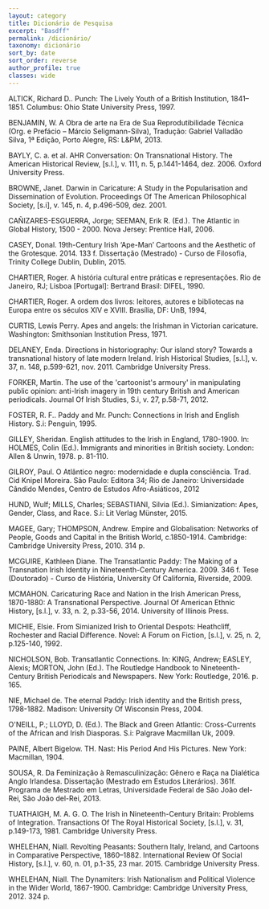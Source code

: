 ```yaml
---
layout: category
title: Dicionário de Pesquisa
excerpt: "Basdff"
permalink: /dicionário/
taxonomy: dicionário
sort_by: date
sort_order: reverse
author_profile: true
classes: wide
---
```


ALTICK, Richard D.. Punch: The Lively Youth of a British Institution, 1841–1851. Columbus: Ohio State University Press, 1997.

BENJAMIN, W. A Obra de arte na Era de Sua Reprodutibilidade Técnica (Org. e Prefácio – Márcio Seligmann-Silva), Tradução: Gabriel Valladão Silva, 1ª Edição, Porto Alegre, RS: L&PM, 2013.

BAYLY, C. a. et al. AHR Conversation: On Transnational History. The American Historical Review, [s.l.], v. 111, n. 5, p.1441-1464, dez. 2006. Oxford University Press.

BROWNE, Janet. Darwin in Caricature: A Study in the Popularisation and Dissemination of Evolution. Proceedings Of The American Philosophical Society, [s.i], v. 145, n. 4, p.496-509, dez. 2001.

CAÑIZARES-ESGUERRA, Jorge; SEEMAN, Erik R. (Ed.). The Atlantic in Global History, 1500 - 2000. Nova Jersey: Prentice Hall, 2006.

CASEY, Donal. 19th-Century Irish ‘Ape-Man’ Cartoons and the Aesthetic of the Grotesque. 2014. 133 f. Dissertação (Mestrado) - Curso de Filosofia, Trinity College Dublin, Dublin, 2015.

CHARTIER, Roger. A história cultural entre práticas e representações. Rio de Janeiro, RJ; Lisboa [Portugal]: Bertrand Brasil: DIFEL, 1990.

CHARTIER, Roger. A ordem dos livros: leitores, autores e bibliotecas na Europa entre os séculos XIV e XVIII. Brasília, DF: UnB, 1994,

CURTIS, Lewis Perry. Apes and angels: the Irishman in Victorian caricature. Washington: Smithsonian Institution Press, 1971.

DELANEY, Enda. Directions in historiography: Our island story? Towards a transnational history of late modern Ireland. Irish Historical Studies, [s.l.], v. 37, n. 148, p.599-621, nov. 2011. Cambridge University Press.

FORKER, Martin. The use of the 'cartoonist's armoury' in manipulating public opinion: anti-Irish imagery in 19th century British and American periodicals. Journal Of Irish Studies, S.i, v. 27, p.58-71, 2012.

FOSTER, R. F.. Paddy and Mr. Punch: Connections in Irish and English History. S.i: Penguin, 1995.

GILLEY, Sheridan. English attitudes to the Irish in England, 1780-1900. In: HOLMES, Colin (Ed.). Immigrants and minorities in British society. London: Allen & Unwin, 1978. p. 81-110.

GILROY, Paul. O Atlântico negro: modernidade e dupla consciência. Trad. Cid Knipel Moreira. São Paulo: Editora 34; Rio de Janeiro: Universidade Cândido Mendes, Centro de Estudos Afro-Asiáticos, 2012

HUND, Wulf; MILLS, Charles; SEBASTIANI, Silvia (Ed.). Simianization: Apes, Gender, Class, and Race. S.i: Lit Verlag Münster, 2015.

MAGEE, Gary; THOMPSON, Andrew. Empire and Globalisation: Networks of People, Goods and Capital in the British World, c.1850-1914. Cambridge: Cambridge University Press, 2010. 314 p.

MCGUIRE, Kathleen Diane. The Transatlantic Paddy: The Making of a Transnation Irish Identity in Nineteenth-Century America. 2009. 346 f. Tese (Doutorado) - Curso de História, University Of California, Riverside, 2009.

MCMAHON. Caricaturing Race and Nation in the Irish American Press, 1870-1880: A Transnational Perspective. Journal Of American Ethnic History, [s.l.], v. 33, n. 2, p.33-56, 2014. University of Illinois Press.

MICHIE, Elsie. From Simianized Irish to Oriental Despots: Heathcliff, Rochester and Racial Difference. Novel: A Forum on Fiction, [s.l.], v. 25, n. 2, p.125-140, 1992.

NICHOLSON, Bob. Transatlantic Connections. In: KING, Andrew; EASLEY, Alexis; MORTON, John (Ed.). The Routledge Handbook to Nineteenth-Century British Periodicals and Newspapers. New York: Routledge, 2016. p. 165.

NIE, Michael de. The eternal Paddy: Irish identity and the British press, 1798-1882. Madison: University Of Wisconsin Press, 2004.

O'NEILL, P.; LLOYD, D. (Ed.). The Black and Green Atlantic: Cross-Currents of the African and Irish Diasporas. S.i: Palgrave Macmillan Uk, 2009.

PAINE, Albert Bigelow. TH. Nast: His Period And His Pictures. New York: Macmillan, 1904.

SOUSA, R. Da Feminização à Remasculinização: Gênero e Raça na Dialética Anglo Irlandesa. Dissertação (Mestrado em Estudos Literários). 361f. Programa de Mestrado em Letras, Universidade Federal de São João del-Rei, São João del-Rei, 2013.

TUATHAIGH, M. A. G. O. The Irish in Nineteenth-Century Britain: Problems of Integration. Transactions Of The Royal Historical Society, [s.l.], v. 31, p.149-173, 1981. Cambridge University Press.

WHELEHAN, Niall. Revolting Peasants: Southern Italy, Ireland, and Cartoons in Comparative Perspective, 1860–1882. International Review Of Social History, [s.l.], v. 60, n. 01, p.1-35, 23 mar. 2015. Cambridge University Press.

WHELEHAN, Niall. The Dynamiters: Irish Nationalism and Political Violence in the Wider World, 1867-1900. Cambridge: Cambridge University Press, 2012. 324 p.
